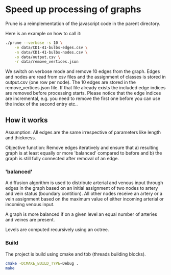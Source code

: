 # Speed up processing of graphs

Prune is a reimplementation of the javascript code in the parent directory. 

Here is an example on how to call it:

```bash
./prune --verbose -s 10 \
    -e data/CD1-41-bulbs-edges.csv \
    -n data/CD1-41-bulbs-nodes.csv \
    -o data/output.csv \
    -r data/remove_vertices.json
```

We switch on verbose mode and remove 10 edges from the graph. Edges and nodes are read from csv files and the assignment of classes is stored in output.csv (one row per node). The 10 edges are stored in the remove_vertices.json file. If that file already exists the included edge indices are removed before processing starts. Please notice that the edge indices are incremental, e.g. you need to remove the first one before you can use the index of the second entry etc..

## How it works

Assumption: All edges are the same irrespective of parameters like length and thickness.

Objective function: Remove edges iteratively and ensure that a) resulting graph is at least equally or more 'balanced' compared to before and b) the graph is still fully connected after removal of an edge.

### 'balanced'

A diffusion algorithm is used to distribute arterial and venous input through edges in the graph based on an initial assignment of two nodes to artery and vein status (boundary contition). All other nodes receive an artery or a vein assignment based on the maximum value of either incoming arterial or incoming venous input. 

A graph is more balanced if on a given level an equal number of arteries and veines are present.

Levels are computed recursively using an octree.


### Build

The project is build using cmake and tbb (threads building blocks).

```bash
cmake -DCMAKE_BUILD_TYPE=Debug .
make
```

